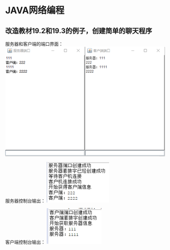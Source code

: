 # JAVA网络编程
## 改造教材19.2和19.3的例子，创建简单的聊天程序
服务器和客户端的端口界面：
![image](https://github.com/WXxxxxan/JAVAProjects/blob/master/shiyan7/pic/socket1.png)

服务器控制台输出：
![image](https://github.com/WXxxxxan/JAVAProjects/blob/master/shiyan7/pic/socket2.png)

客户端控制台输出：
![image](https://github.com/WXxxxxan/JAVAProjects/blob/master/shiyan7/pic/socket3.png)
